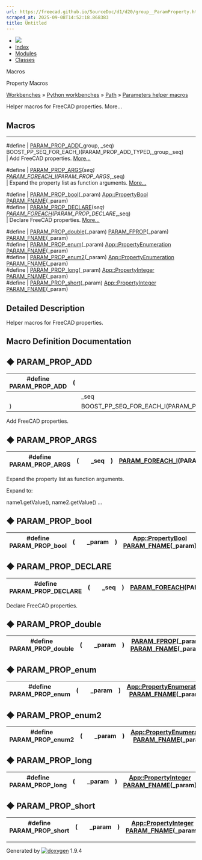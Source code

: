 ```yaml
---
url: https://freecad.github.io/SourceDoc/d1/d20/group__ParamProperty.html
scraped_at: 2025-09-08T14:52:18.868383
title: Untitled
---
```


  * [ ![](https://www.freecad.org/svg/logo-freecad.svg) ](https://freecadweb.org "FreeCAD")
  * [Index](../../index.html "Index")
  * [Modules](../../modules.html "Modules list")
  * [Classes](../../annotated.html "Annotated list")

Macros

Property Macros

[Workbenches](../../d2/df2/group__WORKBENCHES.html) » [Python
workbenches](../../d1/d82/group__PYTHONWORKBENCHES.html) »
[Path](../../dc/db4/group__PATH.html) » [Parameters helper
macros](../../dc/dbe/group__ParamHelper.html)

Helper macros for FreeCAD properties. More...

##  Macros  
  
---  
#define | [PARAM_PROP_ADD](../../d1/d20/group__ParamProperty.html#ga97cc22ea1ee7d5887712dbd179ea376c)(_group, _seq) BOOST_PP_SEQ_FOR_EACH_I(PARAM_PROP_ADD_TYPED,_group,_seq)  
| Add FreeCAD properties.
[More...](../../d1/d20/group__ParamProperty.html#ga97cc22ea1ee7d5887712dbd179ea376c)  
  
#define | [PARAM_PROP_ARGS](../../d1/d20/group__ParamProperty.html#ga11d40998437793e9a7f483281c1f61bb)(_seq) [PARAM_FOREACH_I](../../dc/d97/group__ParamLooper.html#ga969dfbbc7b31aad9cd6cdbf118a09602)(PARAM_PROP_ARGS_,_seq)  
| Expand the property list as function arguments.
[More...](../../d1/d20/group__ParamProperty.html#ga11d40998437793e9a7f483281c1f61bb)  
  
#define | [PARAM_PROP_bool](../../d1/d20/group__ParamProperty.html#gaeac2ac4e5b67593f4b1e7cf6bc0dc27f)(_param) [App::PropertyBool](../../dc/d81/classApp_1_1PropertyBool.html) [PARAM_FNAME](../../d2/dab/group__ParamAccessor.html#ga0f62d401e0639f5bd438b3aa8d34633c)(_param)  
#define | [PARAM_PROP_DECLARE](../../d1/d20/group__ParamProperty.html#ga8e9a56a640eb87b931c203be10d85d9b)(_seq) [PARAM_FOREACH](../../dc/d97/group__ParamLooper.html#ga63f4fe0971668bd066da5762e02065d3)(PARAM_PROP_DECLARE_,_seq)  
| Declare FreeCAD properties.
[More...](../../d1/d20/group__ParamProperty.html#ga8e9a56a640eb87b931c203be10d85d9b)  
  
#define | [PARAM_PROP_double](../../d1/d20/group__ParamProperty.html#ga20a1b0d53632cfd83dd0b422ccf4e3eb)(_param) [PARAM_FPROP](../../d2/dab/group__ParamAccessor.html#ga777e58665ae90ed497631a7cced4fa69)(_param) [PARAM_FNAME](../../d2/dab/group__ParamAccessor.html#ga0f62d401e0639f5bd438b3aa8d34633c)(_param)  
#define | [PARAM_PROP_enum](../../d1/d20/group__ParamProperty.html#gac31652a3dbbfcbbd5614a42a64465c0f)(_param) [App::PropertyEnumeration](../../d4/df2/classApp_1_1PropertyEnumeration.html) [PARAM_FNAME](../../d2/dab/group__ParamAccessor.html#ga0f62d401e0639f5bd438b3aa8d34633c)(_param)  
#define | [PARAM_PROP_enum2](../../d1/d20/group__ParamProperty.html#gac3893557f08c3fbf23e3278ad5c2b31b)(_param) [App::PropertyEnumeration](../../d4/df2/classApp_1_1PropertyEnumeration.html) [PARAM_FNAME](../../d2/dab/group__ParamAccessor.html#ga0f62d401e0639f5bd438b3aa8d34633c)(_param)  
#define | [PARAM_PROP_long](../../d1/d20/group__ParamProperty.html#ga2b45b0b040be33b11ae31e92718d7e7d)(_param) [App::PropertyInteger](../../dd/d85/classApp_1_1PropertyInteger.html) [PARAM_FNAME](../../d2/dab/group__ParamAccessor.html#ga0f62d401e0639f5bd438b3aa8d34633c)(_param)  
#define | [PARAM_PROP_short](../../d1/d20/group__ParamProperty.html#ga44475ac982a5879170f0b897034a9941)(_param) [App::PropertyInteger](../../dd/d85/classApp_1_1PropertyInteger.html) [PARAM_FNAME](../../d2/dab/group__ParamAccessor.html#ga0f62d401e0639f5bd438b3aa8d34633c)(_param)  
  
## Detailed Description

Helper macros for FreeCAD properties.

## Macro Definition Documentation

## ◆ PARAM_PROP_ADD

#define PARAM_PROP_ADD | ( |  | _group,   
---|---|---|---  
|  |  | _seq   
| ) | |  BOOST_PP_SEQ_FOR_EACH_I(PARAM_PROP_ADD_TYPED,_group,_seq)  
  
Add FreeCAD properties.

## ◆ PARAM_PROP_ARGS

#define PARAM_PROP_ARGS | ( |  | _seq| ) |  [PARAM_FOREACH_I](../../dc/d97/group__ParamLooper.html#ga969dfbbc7b31aad9cd6cdbf118a09602)(PARAM_PROP_ARGS_,_seq)  
---|---|---|---|---|---  
  
Expand the property list as function arguments.

Expand to:

name1.getValue(), name2.getValue() ...

## ◆ PARAM_PROP_bool

#define PARAM_PROP_bool | ( |  | _param| ) |  [App::PropertyBool](../../dc/d81/classApp_1_1PropertyBool.html) [PARAM_FNAME](../../d2/dab/group__ParamAccessor.html#ga0f62d401e0639f5bd438b3aa8d34633c)(_param)  
---|---|---|---|---|---  
  
## ◆ PARAM_PROP_DECLARE

#define PARAM_PROP_DECLARE | ( |  | _seq| ) |  [PARAM_FOREACH](../../dc/d97/group__ParamLooper.html#ga63f4fe0971668bd066da5762e02065d3)(PARAM_PROP_DECLARE_,_seq)  
---|---|---|---|---|---  
  
Declare FreeCAD properties.

## ◆ PARAM_PROP_double

#define PARAM_PROP_double | ( |  | _param| ) |  [PARAM_FPROP](../../d2/dab/group__ParamAccessor.html#ga777e58665ae90ed497631a7cced4fa69)(_param) [PARAM_FNAME](../../d2/dab/group__ParamAccessor.html#ga0f62d401e0639f5bd438b3aa8d34633c)(_param)  
---|---|---|---|---|---  
  
## ◆ PARAM_PROP_enum

#define PARAM_PROP_enum | ( |  | _param| ) |  [App::PropertyEnumeration](../../d4/df2/classApp_1_1PropertyEnumeration.html) [PARAM_FNAME](../../d2/dab/group__ParamAccessor.html#ga0f62d401e0639f5bd438b3aa8d34633c)(_param)  
---|---|---|---|---|---  
  
## ◆ PARAM_PROP_enum2

#define PARAM_PROP_enum2 | ( |  | _param| ) |  [App::PropertyEnumeration](../../d4/df2/classApp_1_1PropertyEnumeration.html) [PARAM_FNAME](../../d2/dab/group__ParamAccessor.html#ga0f62d401e0639f5bd438b3aa8d34633c)(_param)  
---|---|---|---|---|---  
  
## ◆ PARAM_PROP_long

#define PARAM_PROP_long | ( |  | _param| ) |  [App::PropertyInteger](../../dd/d85/classApp_1_1PropertyInteger.html) [PARAM_FNAME](../../d2/dab/group__ParamAccessor.html#ga0f62d401e0639f5bd438b3aa8d34633c)(_param)  
---|---|---|---|---|---  
  
## ◆ PARAM_PROP_short

#define PARAM_PROP_short | ( |  | _param| ) |  [App::PropertyInteger](../../dd/d85/classApp_1_1PropertyInteger.html) [PARAM_FNAME](../../d2/dab/group__ParamAccessor.html#ga0f62d401e0639f5bd438b3aa8d34633c)(_param)  
---|---|---|---|---|---  
  
* * *

Generated by
[![doxygen](../../doxygen.svg)](https://www.doxygen.org/index.html) 1.9.4

